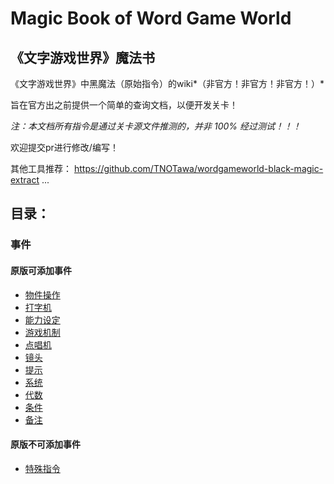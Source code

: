 # Magic Book of Word Game World
## 《文字游戏世界》魔法书

《文字游戏世界》中黑魔法（原始指令）的wiki*（非官方！非官方！非官方！）*

旨在官方出之前提供一个简单的查询文档，以便开发关卡！

*注：本文档所有指令是通过关卡源文件推测的，并非 100% 经过测试！！！*

欢迎提交pr进行修改/编写！

其他工具推荐：
https://github.com/TNOTawa/wordgameworld-black-magic-extract
...

## 目录：

### 事件
#### 原版可添加事件
- [物件操作](events/物件操作.md)
- [打字机](events/打字机.md)
- [能力设定](events/能力设定.md)
- [游戏机制](events/游戏机制.md)
- [点唱机](events/点唱机.md)
- [镜头](events/镜头.md)
- [提示](events/提示.md)
- [系统](events/系统.md)
- [代数](events/代数.md)
- [条件](events/条件.md)
- [备注](events/备注.md)
#### 原版不可添加事件
- [特殊指令](events/特殊指令.md)
